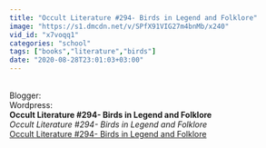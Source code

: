 ```yaml
---
title: "Occult Literature #294- Birds in Legend and Folklore"
image: "https://s1.dmcdn.net/v/SPfX91VIG27m4bnMb/x240"
vid_id: "x7voqq1"
categories: "school"
tags: ["books","literature","birds"]
date: "2020-08-28T23:01:03+03:00"
---
```

  <br>Blogger:   <br>Wordpress: <br><b>Occult Literature #294- Birds in Legend and Folklore</b><br> <i>Occult Literature #294- Birds in Legend and Folklore</i><br> <u>Occult Literature #294- Birds in Legend and Folklore</u>
